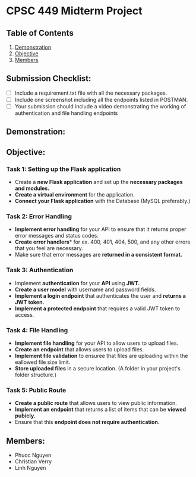 # CPSC 449 Midterm Project

## Table of Contents
1. [Demonstration](##Demonstration)
2. [Objective](##Objective)
3. [Members](##Members)


## Submission Checklist:
 - [ ] Include a requirement.txt file with all the necessary packages.
 - [ ] Include one screenshot including all the endpoints listed in POSTMAN.
 - [ ] Your submission should include a video demonstrating the working of authentication and file handling endpoints

## Demonstration:

 
## Objective:
### Task 1: Setting up the Flask application
* Create a **new Flask application** and set up the **necessary packages and modules.**
* **Create a virtual environment** for the application.
* **Connect your Flask application** with the Database (MySQL preferably.)
### Task 2: Error Handling
* **Implement error handling** for your API to ensure that it returns proper error messages and status codes.
* **Create error handlers*** for ex. 400, 401, 404, 500, and any other errors that you feel
are necessary.
* Make sure that error messages are **returned in a consistent format.**
### Task 3: Authentication
* Implement **authentication** for your **API** using **JWT.**
* **Create a user model** with username and password fields.
* **Implement a login endpoint** that authenticates the user and **returns a JWT token.**
* **Implement a protected endpoint** that requires a valid JWT token to access.
### Task 4: File Handling
* **Implement file handling** for your API to allow users to upload files.
* **Create an endpoint** that allows users to upload files. 
* **Implement file validation** to ensuree that files are uploading within the eallowed file size limit.
* **Store uploaded files** in a secure location. (A folder in your project's folder structure.)
### Task 5: Public Route
* **Create a public route** that allows users to view public information.
* **Implement an endpoint** that returns a list of items that can be **viewed pubicly.**
* Ensure that this **endpoint does not require authentication.**

## Members:
* Phuoc Nguyen
* Christian Verry
* Linh Nguyen
